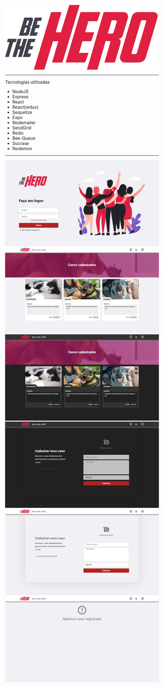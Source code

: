  
<img src="https://github.com/IgorCruzz/HERO/blob/master/frontend/src/assets/logo.svg" alt="logo" style="margin-left = 50%" />

<hr />
Tecnologias utilizadas

 - NodeJS
 - Express
 - React
 - React(redux)
 - Sequelize
 - Expo
 - Nodemailer
 - SendGrid
 - Redis
 - Bee-Queue
 - Sucrase
 - Nodemon

 
 <hr />
 
<img src="https://github.com/IgorCruzz/HERO/blob/master/screenshots/LOGIN.png" alt="login" />
<img src="https://github.com/IgorCruzz/HERO/blob/master/screenshots/DASHBOARD-B.png" alt="DashboardB" />
<img src="https://github.com/IgorCruzz/HERO/blob/master/screenshots/DASHBOARD-P.png" alt="DashboardP" />
<img src="https://github.com/IgorCruzz/HERO/blob/master/screenshots/CAD-P.png" alt="cadp" />
<img src="https://github.com/IgorCruzz/HERO/blob/master/screenshots/CAD-B.png" alt="cadb" />
<img src="https://github.com/IgorCruzz/HERO/blob/master/screenshots/DASHBOARD.png" alt="dash" />


